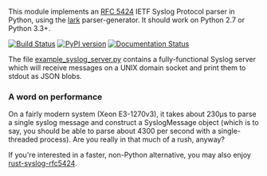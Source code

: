 This module implements an [RFC 5424](https://tools.ietf.org/html/rfc5424) IETF Syslog Protocol parser in Python, using the [lark](https://github.com/lark-parser/lark) parser-generator. It should work on Python 2.7 or Python 3.3+.

[![Build Status](https://travis-ci.org/EasyPost/syslog-rfc5424-parser.svg?branch=master)](https://travis-ci.org/EasyPost/syslog-rfc5424-parser)
[![PyPI version](https://badge.fury.io/py/syslog-rfc5424-parser.svg)](https://badge.fury.io/py/syslog-rfc5424-parser)
[![Documentation Status](https://readthedocs.org/projects/syslog-rfc5424-parser/badge/?version=latest)](https://syslog-rfc5424-parser.readthedocs.io/en/latest/?badge=latest)

The file [example_syslog_server.py](example_syslog_server.py) contains a fully-functional Syslog server which will receive messages on a UNIX domain socket and print them to stdout as JSON blobs.

### A word on performance
On a fairly modern system (Xeon E3-1270v3), it takes about 230µs to parse a single syslog message and construct a SyslogMessage object (which is to say, you should be able to parse about 4300 per second with a single-threaded process). Are you really in that much of a rush, anyway?

If you're interested in a faster, non-Python alternative, you may also enjoy
[rust-syslog-rfc5424](https://github.com/Roguelazer/rust-syslog-rfc5424).
